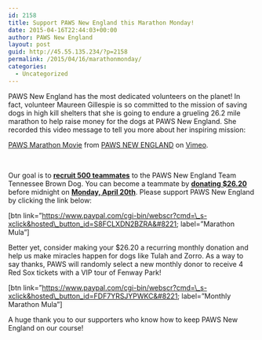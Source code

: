 ```yaml
---
id: 2158
title: Support PAWS New England this Marathon Monday!
date: 2015-04-16T22:44:03+00:00
author: PAWS New England
layout: post
guid: http://45.55.135.234/?p=2158
permalink: /2015/04/16/marathonmonday/
categories:
  - Uncategorized
---
```

PAWS New England has the most dedicated volunteers on the planet! In fact, volunteer Maureen Gillespie is so committed to the mission of saving dogs in high kill shelters that she is going to endure a grueling 26.2 mile marathon to help raise money for the dogs at PAWS New England. She recorded this video message to tell you more about her inspiring mission:
  


[PAWS Marathon Movie](https://vimeo.com/125207111) from [PAWS NEW ENGLAND](https://vimeo.com/user14702812) on [Vimeo](https://vimeo.com).

&nbsp;

Our goal is to <span style="text-decoration: underline;"><strong>recruit 500 teammates</strong></span> to the PAWS New England Team Tennessee Brown Dog. You can become a teammate by **<span style="text-decoration: underline;">donating $26.20</span>** before midnight on **<span style="text-decoration: underline;">Monday, April 20th</span>**. Please support PAWS New England by clicking the link below:

[btn link=&#8221;https://www.paypal.com/cgi-bin/webscr?cmd=\_s-xclick&hosted\_button_id=S8FCLXDN2BZRA&#8221; label=&#8221;Marathon Mula&#8221;]

Better yet, consider making your $26.20 a recurring monthly donation and help us make miracles happen for dogs like Tulah and Zorro. As a way to say thanks, PAWS will randomly select a new monthly donor to receive 4 Red Sox tickets with a VIP tour of Fenway Park!
  
[btn link=&#8221;https://www.paypal.com/cgi-bin/webscr?cmd=\_s-xclick&hosted\_button_id=FDF7YRSJYPWKC&#8221; label=&#8221;Monthly Marathon Mula&#8221;]

A huge thank you to our supporters who know how to keep PAWS New England on our course!